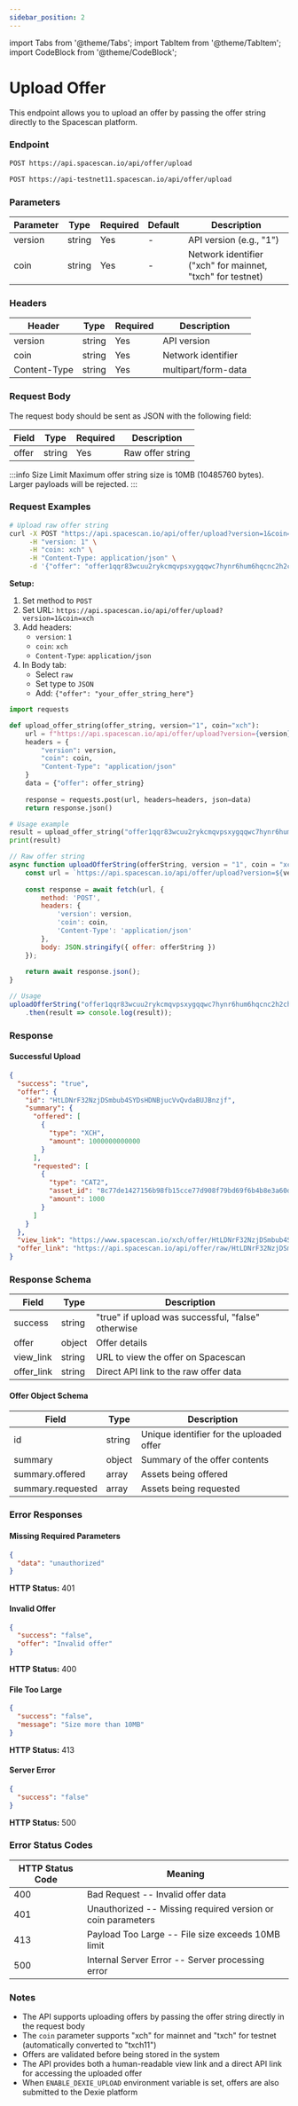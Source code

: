 ```yaml
---
sidebar_position: 2
---
```

import Tabs from '@theme/Tabs';
import TabItem from '@theme/TabItem';
import CodeBlock from '@theme/CodeBlock';

# Upload Offer

This endpoint allows you to upload an offer by passing the offer string directly to the Spacescan platform.

### Endpoint

<Tabs>
  <TabItem value="mainnet" label="Mainnet">

```bash
POST https://api.spacescan.io/api/offer/upload
```

  </TabItem>
  <TabItem value="testnet" label="Testnet">

```bash
POST https://api-testnet11.spacescan.io/api/offer/upload
```

  </TabItem>
</Tabs>

### Parameters

| Parameter | Type | Required | Default | Description |
|-----------|------|----------|---------|-------------|
| version | string | Yes | - | API version (e.g., "1") |
| coin | string | Yes | - | Network identifier ("xch" for mainnet, "txch" for testnet) |

### Headers

| Header | Type | Required | Description |
|--------|------|----------|-------------|
| version | string | Yes | API version |
| coin | string | Yes | Network identifier |
| Content-Type | string | Yes | multipart/form-data |

### Request Body

The request body should be sent as JSON with the following field:

| Field | Type | Required | Description |
|-------|------|----------|-------------|
| offer | string | Yes | Raw offer string |


:::info Size Limit
Maximum offer string size is 10MB (10485760 bytes). Larger payloads will be rejected.
:::

### Request Examples

<Tabs>
  <TabItem value="curl" label="cURL">

```bash
# Upload raw offer string
curl -X POST "https://api.spacescan.io/api/offer/upload?version=1&coin=xch" \
     -H "version: 1" \
     -H "coin: xch" \
     -H "Content-Type: application/json" \
     -d '{"offer": "offer1qqr83wcuu2rykcmqvpsxygqqwc7hynr6hum6hqcnc2h2ch7jgc..."}'
```

  </TabItem>
  <TabItem value="postman" label="Postman">

**Setup:**
1. Set method to `POST`
2. Set URL: `https://api.spacescan.io/api/offer/upload?version=1&coin=xch`
3. Add headers:
   - `version`: `1`
   - `coin`: `xch`
   - `Content-Type`: `application/json`
4. In Body tab:
   - Select `raw`
   - Set type to `JSON`
   - Add: `{"offer": "your_offer_string_here"}`

  </TabItem>
  <TabItem value="python" label="Python">

```python
import requests

def upload_offer_string(offer_string, version="1", coin="xch"):
    url = f"https://api.spacescan.io/api/offer/upload?version={version}&coin={coin}"
    headers = {
        "version": version,
        "coin": coin,
        "Content-Type": "application/json"
    }
    data = {"offer": offer_string}
    
    response = requests.post(url, headers=headers, json=data)
    return response.json()

# Usage example
result = upload_offer_string("offer1qqr83wcuu2rykcmqvpsxygqqwc7hynr6hum6hqcnc2h2ch7jgc...")
print(result)
```

  </TabItem>
  <TabItem value="javascript" label="JavaScript">

```javascript
// Raw offer string
async function uploadOfferString(offerString, version = "1", coin = "xch") {
    const url = `https://api.spacescan.io/api/offer/upload?version=${version}&coin=${coin}`;
    
    const response = await fetch(url, {
        method: 'POST',
        headers: {
            'version': version,
            'coin': coin,
            'Content-Type': 'application/json'
        },
        body: JSON.stringify({ offer: offerString })
    });
    
    return await response.json();
}

// Usage
uploadOfferString("offer1qqr83wcuu2rykcmqvpsxygqqwc7hynr6hum6hqcnc2h2ch7jgc...")
    .then(result => console.log(result));
```

  </TabItem>
</Tabs>

### Response

#### Successful Upload

```json
{
  "success": "true",
  "offer": {
    "id": "HtLDNrF32NzjDSmbub4SYDsHDNBjucVvQvdaBUJBnzjf",
    "summary": {
      "offered": [
        {
          "type": "XCH",
          "amount": 1000000000000
        }
      ],
      "requested": [
        {
          "type": "CAT2",
          "asset_id": "8c77de1427156b98fb15cce77d908f79bd69f6b4b8e3a60d8e051dac481b5365",
          "amount": 1000
        }
      ]
    }
  },
  "view_link": "https://www.spacescan.io/xch/offer/HtLDNrF32NzjDSmbub4SYDsHDNBjucVvQvdaBUJBnzjf",
  "offer_link": "https://api.spacescan.io/api/offer/raw/HtLDNrF32NzjDSmbub4SYDsHDNBjucVvQvdaBUJBnzjf?coin=xch"
}
```

### Response Schema

| Field | Type | Description |
|-------|------|-------------|
| success | string | "true" if upload was successful, "false" otherwise |
| offer | object | Offer details |
| view_link | string | URL to view the offer on Spacescan |
| offer_link | string | Direct API link to the raw offer data |

#### Offer Object Schema

| Field | Type | Description |
|-------|------|-------------|
| id | string | Unique identifier for the uploaded offer |
| summary | object | Summary of the offer contents |
| summary.offered | array | Assets being offered |
| summary.requested | array | Assets being requested |

### Error Responses

#### Missing Required Parameters

```json
{
  "data": "unauthorized"
}
```
**HTTP Status:** 401

#### Invalid Offer

```json
{
  "success": "false",
  "offer": "Invalid offer"
}
```
**HTTP Status:** 400

#### File Too Large

```json
{
  "success": "false",
  "message": "Size more than 10MB"
}
```
**HTTP Status:** 413

#### Server Error

```json
{
  "success": "false"
}
```
**HTTP Status:** 500

### Error Status Codes

| HTTP Status Code | Meaning |
|-----------------|---------|
| 400 | Bad Request -- Invalid offer data |
| 401 | Unauthorized -- Missing required version or coin parameters |
| 413 | Payload Too Large -- File size exceeds 10MB limit |
| 500 | Internal Server Error -- Server processing error |

### Notes

- The API supports uploading offers by passing the offer string directly in the request body
- The `coin` parameter supports "xch" for mainnet and "txch" for testnet (automatically converted to "txch11")
- Offers are validated before being stored in the system
- The API provides both a human-readable view link and a direct API link for accessing the uploaded offer
- When `ENABLE_DEXIE_UPLOAD` environment variable is set, offers are also submitted to the Dexie platform
